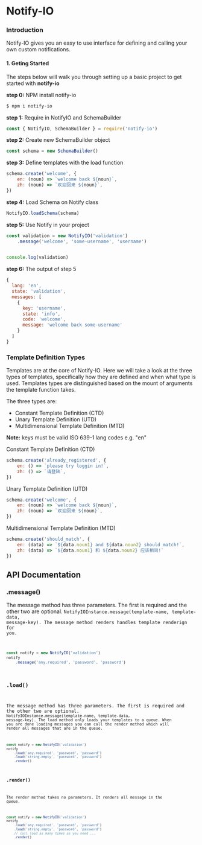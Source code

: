 # Notify-IO

### Introduction
Notify-IO gives you an easy to use interface for defining and calling your own custom notifications.

#### 1. Geting Started
The steps below will walk you through setting up a basic project to get started with **notify-io**

**step 0:** NPM install notify-io
```js 
$ npm i notify-io
```

**step 1:** Require in NotifyIO and SchemaBuilder
```js 
const { NotifyIO, SchemaBuilder } = require('notify-io')
```

**step 2:** Create new SchemaBuilder object
```js 
const schema = new SchemaBuilder()
```

**step 3:** Define templates with the load function
```js 
schema.create('welcome', {
    en: (noun) => `welcome back ${noun}`, 
    zh: (noun) => `欢迎回来 ${noun}`,
})
```

**step 4:** Load Schema on Notify class
```js 
NotifyIO.loadSchema(schema)
```


**step 5:** Use Notify in your project
```js
const validation = new NotifyIO('validation')
    .message('welcome', 'some-username', 'username')


console.log(validation)
```

**step 6:** The output of step 5
```js 
{
  lang: 'en',
  state: 'validation',
  messages: [
    {
      key: 'username',
      state: 'info',
      code: 'welcome',
      message: 'welcome back some-username'
    }
  ]
}
```


### Template Definition Types

Templates are at the core of Notify-IO. Here we will take a look at the three types of templates, specifically how they are defined and when what type is used. Templates types are distinguished based on the mount of arguments the template function takes. 

The three types are: 
- Constant Template Definition (CTD)
- Unary Template Definition (UTD)
- Multidimensional Template Definition (MTD)

**Note:** keys must be valid ISO 639-1 lang codes e.g. "en"

Constant Template Definition (CTD)
```js 
schema.create('already_registered', {
    en: () => `please try loggin in!`, 
    zh: () => `请登陆`,
})
```

Unary Template Definition (UTD)
```js 
schema.create('welcome', {
    en: (noun) => `welcome back ${noun}`, 
    zh: (noun) => `欢迎回来 ${noun}`,
})
```

Multidimensional Template Definition (MTD)
```js 
schema.create('should_match', {
    en: (data) => `${data.noun1} and ${data.noun2} should match!`,
    zh: (data) => `${data.noun1} 和 ${data.noun2} 应该相同!`
})
```

## API Documentation

### .message()
The message method has three parameters. The first is required and the other two are optional. <code>NotifyIOInstance.message(template-name, template-data, message-key). The message method renders handles template renderign for you.

```js
const notify = new NotifyIO('validation')
notify
    .message('any.required', 'password', 'password')
```

### .load()
The message method has three parameters. The first is required and the other two are optional. <code>NotifyIOInstance.message(template-name, template-data, message-key). The load method only loads your templates to a queue. When you are done loading messages you can call the render method which will render all messages that are in the queue.

```js
const notify = new NotifyIO('validation')
notify
    .load('any.required', 'password', 'password')
    .load('string.empty', 'password', 'password')
    .render()
```

### .render() 
The render method takes no parameters. It renders all message in the queue.

```js
const notify = new NotifyIO('validation')
notify
    .load('any.required', 'password', 'password')
    .load('string.empty', 'password', 'password')
    // call load as many times as you need ...
    .render()
```